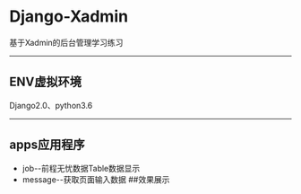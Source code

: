 # Django-Xadmin
基于Xadmin的后台管理学习练习
***
## ENV虚拟环境<br>
Django2.0、python3.6
***
## apps应用程序<br>  
  * job--前程无忧数据Table数据显示
  * message--获取页面输入数据
##效果展示<br>
![]()
![]()


 

